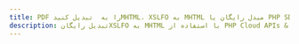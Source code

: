 ---title: PDF را به  تبدیل کنیدMHTML، XSLFO به MHTML مبدل رایگان یا PHP SDKdescription: تبدیل رایگانXSLFO به MHTML با استفاده از PHP Cloud APIs & SDK همچنین اسناد PDF را در Cloud ایجاد، ویرایش و رندر کنید.---